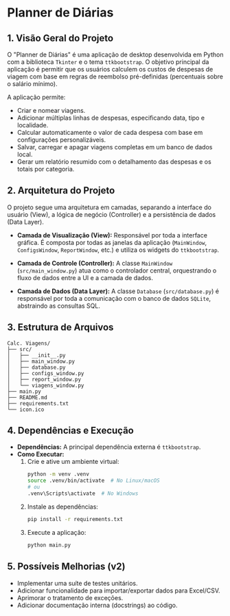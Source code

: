 # Planner de Diárias

## 1. Visão Geral do Projeto

O "Planner de Diárias" é uma aplicação de desktop desenvolvida em Python com a biblioteca `Tkinter` e o tema `ttkbootstrap`. O objetivo principal da aplicação é permitir que os usuários calculem os custos de despesas de viagem com base em regras de reembolso pré-definidas (percentuais sobre o salário mínimo).

A aplicação permite:
- Criar e nomear viagens.
- Adicionar múltiplas linhas de despesas, especificando data, tipo e localidade.
- Calcular automaticamente o valor de cada despesa com base em configurações personalizáveis.
- Salvar, carregar e apagar viagens completas em um banco de dados local.
- Gerar um relatório resumido com o detalhamento das despesas e os totais por categoria.

## 2. Arquitetura do Projeto

O projeto segue uma arquitetura em camadas, separando a interface do usuário (View), a lógica de negócio (Controller) e a persistência de dados (Data Layer).

- **Camada de Visualização (View):** Responsável por toda a interface gráfica. É composta por todas as janelas da aplicação (`MainWindow`, `ConfigsWindow`, `ReportWindow`, etc.) e utiliza os widgets do `ttkbootstrap`.

- **Camada de Controle (Controller):** A classe `MainWindow` (`src/main_window.py`) atua como o controlador central, orquestrando o fluxo de dados entre a UI e a camada de dados.

- **Camada de Dados (Data Layer):** A classe `Database` (`src/database.py`) é responsável por toda a comunicação com o banco de dados `SQLite`, abstraindo as consultas SQL.

## 3. Estrutura de Arquivos

    Calc. Viagens/
    ├── src/
    │   ├── __init__.py
    │   ├── main_window.py
    │   ├── database.py
    │   ├── configs_window.py
    │   ├── report_window.py
    │   └── viagens_window.py
    ├── main.py
    ├── README.md
    ├── requirements.txt
    └── icon.ico


## 4. Dependências e Execução

- **Dependências:** A principal dependência externa é `ttkbootstrap`.
- **Como Executar:**
    1.  Crie e ative um ambiente virtual:
        ```bash
        python -m venv .venv
        source .venv/bin/activate  # No Linux/macOS
        # ou
        .venv\Scripts\activate  # No Windows
        ```
    2.  Instale as dependências:
        ```bash
        pip install -r requirements.txt
        ```
    3.  Execute a aplicação:
        ```bash
        python main.py
        ```

## 5. Possíveis Melhorias (v2)

- Implementar uma suíte de testes unitários.
- Adicionar funcionalidade para importar/exportar dados para Excel/CSV.
- Aprimorar o tratamento de exceções.
- Adicionar documentação interna (docstrings) ao código.
